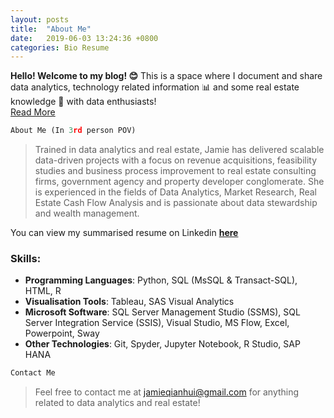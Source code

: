 ```yaml
---
layout: posts
title:  "About Me"
date:   2019-06-03 13:24:36 +0800
categories: Bio Resume
---
```

**Hello! Welcome to my blog! 😊** This is a space where I document and share 
 data analytics, technology related information 📊 and some real estate knowledge 🏦 with data enthusiasts! <br> [Read More][Read-more]

```python
About Me (In 3rd person POV)
```
> Trained in data analytics and real estate, Jamie has delivered scalable data-driven projects with a focus on revenue acquisitions, feasibility studies and business process improvement to real estate consulting firms, government agency and property developer conglomerate. She is experienced in the fields of Data Analytics, Market Research, Real Estate Cash Flow Analysis and is passionate about data stewardship and wealth management. 

You can view my summarised resume on Linkedin **[here][linkedin-profile]**
 

### Skills:

+ **Programming Languages**: Python, SQL (MsSQL & Transact-SQL), HTML, R
+ **Visualisation Tools**: Tableau, SAS Visual Analytics
+ **Microsoft Software**: 
    SQL Server Management Studio (SSMS), SQL Server Integration Service (SSIS), Visual Studio, MS Flow, Excel, Powerpoint, Sway
+ **Other Technologies**: Git, Spyder, Jupyter Notebook, R Studio, SAP HANA

```python
Contact Me
```
> Feel free to contact me at [jamieqianhui@gmail.com][email-add] for anything related to data analytics and real estate! 

[linkedin-profile]: https://linkedin.com/in/jamieluqianhui/
[email-add]: jamieqianhui@gmail.com
[Read-more]: https://jamieqianhui.github.io/bio/resume/2019/06/03/About-Me.html
